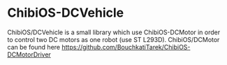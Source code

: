 ChibiOS-DCVehicle
=================

ChibiOS/DCVehicle is a small library which use ChibiOS-DCMotor in order to control two DC motors as one robot (use ST L293D).
ChibiOS/DCMotor can be found here https://github.com/BouchkatiTarek/ChibiOS-DCMotorDriver
